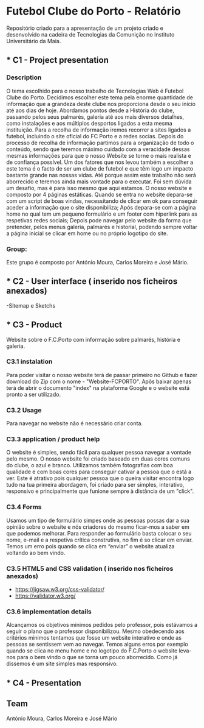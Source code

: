# Futebol Clube do Porto - Relatório
Repositório criado para a apresentação de um projeto criado e desenvolvido na cadeira de Tecnologias da Comunição no Instituto Universitário da Maia.

## * C1 - Project presentation
### Description
O tema escolhido para o nosso trabalho de Tecnologias Web é Futebol Clube do Porto. Decidimos escolher este tema pela enorme quantidade de informação que a grandeza deste clube nos proporciona desde o seu início até aos dias de hoje. 
Abordamos pontos desde a História do clube, passando pelos seus palmarés, galeria até aos mais diversos detalhes, como instalações e aos múltiplos desportos ligados a esta mesma instituição.
Para a recolha de informação iremos recorrer a sites ligados a futebol, incluindo o site oficial do FC Porto e a redes socias. Depois do processo de recolha de informação partimos para a organização de todo o conteúdo, sendo que teremos máximo cuidado com a veracidade dessas mesmas informações para que o nosso Website se torne o mais realista  e de confiança possível.
Um dos fatores que nos levou também a escolher a este tema é o facto de ser um clube de futebol
e que têm logo um impacto bastante grande nas nossas vidas. Até porque assim este trabalho não será aborrecido e teremos ainda mais vontade para o executar.
 Foi sem dúvida um desafio, mas é para isso mesmo que aqui estamos.
O nosso website e composto por 4 páginas estáticas.
Quando se entra no website depara-se com um script de boas vindas, necessitando de clicar em ok para conseguir aceder a informação que o site disponibiliza;
Após depara-se com a página home no qual tem um pequeno formulário e um footer com hiperlink para as respetivas redes sociais;
Depois pode navegar pelo website da forma que pretender, pelos menus galeria, palmarés e historial, podendo sempre voltar a página inicial se clicar em home ou no próprio logotipo do site.

### Group:
Este grupo é composto por António Moura, Carlos Moreira e José Mário.

## * C2 - User interface ( inserido nos ficheiros anexados)
   -Sitemap e Sketchs

## * C3 - Product
Website sobre o F.C.Porto com informação sobre palmarés, história e galeria.

### C3.1 instalation
Para poder visitar o nosso website terá de passar primeiro no Github e fazer download do Zip com o nome - "Website-FCPORTO".
Apôs baixar apenas terá de abrir o documento "index" na plataforma Google e o website está pronto a ser utilizado.

### C3.2 Usage
Para navegar no website não é necessário criar conta.

### C3.3 application / product help
O website é simples, sendo fácil para qualquer pessoa navegar a vontade pelo mesmo. O nosso website foi criado baseado em duas cores comuns do clube, o azul e branco. Utilizamos também fotografias com boa qualidade e com boas cores para conseguir cativar a pessoa que o está a ver.
Este é atrativo pois qualquer pessoa que o queira visitar encontra logo tudo na tua primeira abordagem, foi criado para ser simples, interativo, responsivo e principalmente que funione sempre à distância de um "click".

### C3.4 Forms
Usamos um tipo de formulário simpes onde as pessoas possas dar a sua opinião sobre o website e nós criadores do mesmo ficar-mos a saber em que podemos melhorar.
Para responder ao formulário basta colocar o seu nome, e-mail e a respetiva crítica construtiva, no fim é so clicar em enviar.
Temos um erro pois quando se clica em “enviar” o website atualiza voltando ao bem vindo.

### C3.5 HTML5 and CSS validation ( inserido nos ficheiros anexados)
- https://jigsaw.w3.org/css-validator/
- https://validator.w3.org/
### C3.6 implementation details
Alcançamos os objetivos mínimos pedidos pelo professor, pois estávamos a seguir o plano que o professor disponibilizou. Mesmo obedecendo aos critérios minimos tentamos que fosse um website interativo e onde as pessoas se sentissem vem ao navegar.
Temos alguns erros por exemplo quando se clica no menu home e no logotipo do F.C.Porto o website leva-nos para o bem vindo o que se torna um pouco aborrecido.
Como já dissemos é um site simples mas responsivo.

## * C4 - Presentation

## Team
António Moura, Carlos Moreira e José Mário


